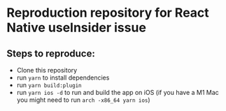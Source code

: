 # Reproduction repository for React Native useInsider issue

## Steps to reproduce:

- Clone this repository
- run `yarn` to install dependencies
- run `yarn build:plugin`
- run `yarn ios -d` to run and build the app on iOS (if you have a M1 Mac you might need to run `arch -x86_64 yarn ios`)

